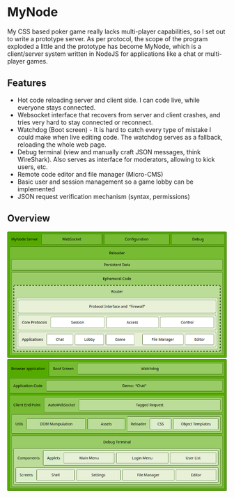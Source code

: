 # MyNode
My CSS based poker game really lacks multi-player capabilities, so I set out to write a prototype server.
As per protocol, the scope of the program exploded a little and the prototype has become MyNode, which is a client/server system written in NodeJS
for applications like a chat or multi-player games.

## Features
  * Hot code reloading server and client side. I can code live, while everyone stays connected.
  * Websocket interface that recovers from server and client crashes, and tries very hard to stay connected or reconnect.
  * Watchdog (Boot screen) - It is hard to catch every type of mistake I could make when live editing code. The watchdog serves as a fallback, reloading the whole web page.
  * Debug terminal (view and manually craft JSON messages, think WireShark). Also serves as interface for moderators, allowing to kick users, etc.
  * Remote code editor and file manager (Micro-CMS)
  * Basic user and session management so a game lobby can be implemented
  * JSON request verification mechanism (syntax, permissions)

## Overview
![server_block_diagram]
![client_block_diagram]


[client_block_diagram]: https://github.com/hwirth/MyNode/blob/main/client_block_diagram.png "Block diagram of the client's architecture"
[server_block_diagram]: https://github.com/hwirth/MyNode/blob/main/server_block_diagram.png "Block diagram of the server's architecture"
